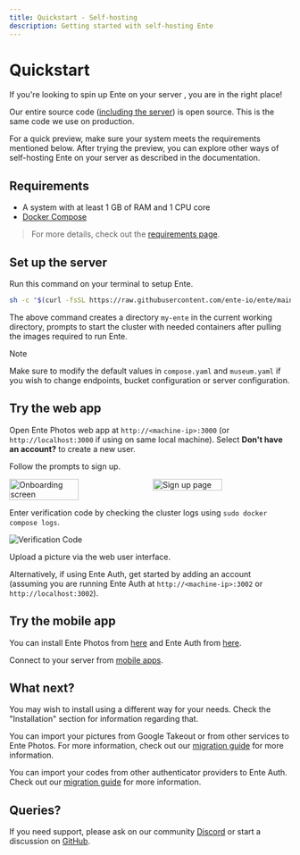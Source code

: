 ```yaml
---
title: Quickstart - Self-hosting
description: Getting started with self-hosting Ente
---
```


# Quickstart

If you're looking to spin up Ente on your server , you are in the right place!

Our entire source code ([including the server](https://ente.io/blog/open-sourcing-our-server/))
is open source. This is the same code we use on production.

For a quick preview, make sure your system meets the requirements mentioned below. After trying the preview, you can explore other ways of self-hosting Ente on your server as described in the documentation.

## Requirements

- A system with at least 1 GB of RAM and 1 CPU core
- [Docker Compose](https://docs.docker.com/compose/)

> For more details, check out the
> [requirements page](/self-hosting/installation/requirements).

## Set up the server

Run this command on your terminal to setup Ente.

```sh
sh -c "$(curl -fsSL https://raw.githubusercontent.com/ente-io/ente/main/server/quickstart.sh)"
```

The above command creates a directory `my-ente` in the current working
directory, prompts to start the cluster with needed containers after pulling the images required to run Ente.

> [!NOTE]
> Make sure to modify the default values in `compose.yaml` and `museum.yaml`
> if you wish to change endpoints, bucket configuration or server configuration.

## Try the web app

Open Ente Photos web app at `http://<machine-ip>:3000` (or `http://localhost:3000` if
using on same local machine). Select **Don't have an account?** to create a
new user.

Follow the prompts to sign up.

<div style="display: flex; gap: 10px;">
  <img alt="Onboarding screen" src="/onboarding.png" style="width: 50%; height: auto;">
  <img alt="Sign up page" src="/sign-up.png" style="width: 50%; height: auto;">
</div>

Enter verification code by checking the cluster logs using `sudo docker compose logs`.

![Verification Code](/otp.png)

Upload a picture via the web user interface.

Alternatively, if using Ente Auth, get started by adding an account (assuming you are running Ente Auth at `http://<machine-ip>:3002` or `http://localhost:3002`).

## Try the mobile app

You can install Ente Photos from [here](/photos/faq/installing) and Ente Auth from [here](/auth/faq/installing).

Connect to your server from [mobile apps](/self-hosting/installation/post-install/#step-6-configure-apps-to-use-your-server).

## What next?

You may wish to install using a different way for your needs. Check the "Installation" section for information regarding that.

You can import your pictures from Google Takeout or from other services to Ente Photos. For more information, check out our [migration guide](/photos/migration/) for more information.

You can import your codes from other authenticator providers to Ente Auth. Check out our [migration guide](/auth/migration/) for more information.

## Queries?

If you need support, please ask on our community
[Discord](https://ente.io/discord) or start a discussion on
[GitHub](https://github.com/ente-io/ente/discussions/).
